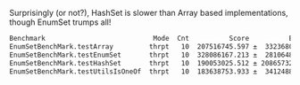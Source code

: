 Surprisingly (or not?), HashSet is slower than Array based implementations, though EnumSet trumps all!

```bash
Benchmark                           Mode  Cnt          Score          Error  Units
EnumSetBenchMark.testArray         thrpt   10  207516745.597 ±  3323680.044  ops/s
EnumSetBenchMark.testEnumSet       thrpt   10  328086167.213 ±  2810648.550  ops/s
EnumSetBenchMark.testHashSet       thrpt   10  190053025.512 ± 20865732.003  ops/s
EnumSetBenchMark.testUtilsIsOneOf  thrpt   10  183638753.933 ±  3412488.068  ops/s
```